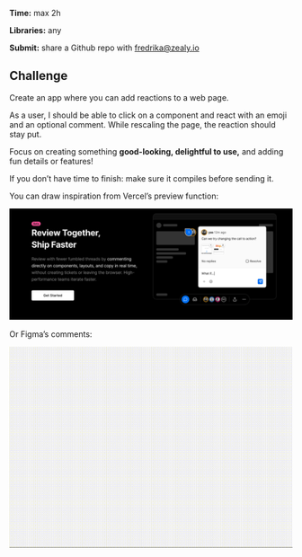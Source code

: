 **Time:** max 2h

**Libraries:** any

**Submit:** share a Github repo with fredrika@zealy.io

## Challenge

Create an app where you can add reactions to a web page.

As a user, I should be able to click on a component and react with an emoji and an optional comment. While rescaling the page, the reaction should stay put.

Focus on creating something **good-looking, delightful to use,** and adding fun details or features!

If you don’t have time to finish: make sure it compiles before sending it.

You can draw inspiration from Vercel’s preview function:

![Vercel's preview function](./src/assets/vercel_preview.png)

Or Figma’s comments:

![Figma's comments](./src/assets/Figma_comment.gif)
